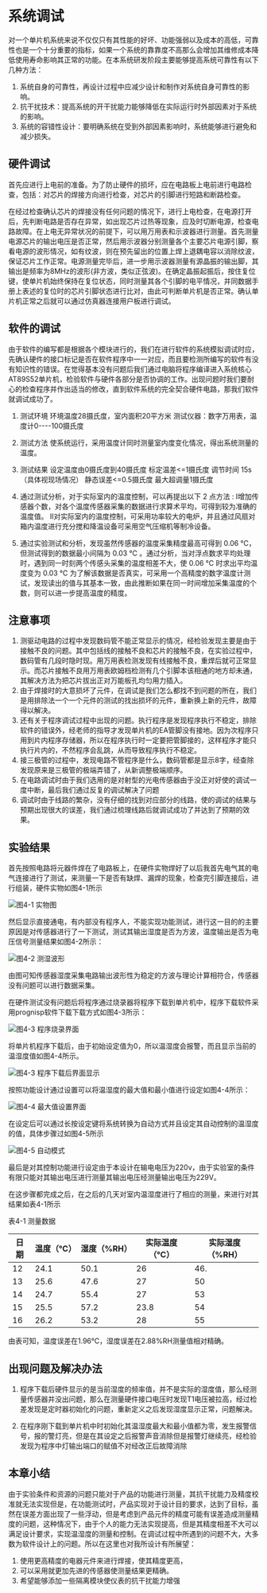 # 系统调试

对一个单片机系统来说不仅仅只有其性能的好坏、功能强弱以及成本的高低，可靠性也是一个十分重要的指标，如果一个系统的靠靠度不高那么会增加其维修成本降低使用寿命影响其正常的功能。在本系统研发阶段主要能够提高系统可靠性有以下几种方法：

1. 系统自身的可靠性，再设计过程中应减少设计和制作对系统自身可靠性的影响。
2. 抗干扰技术：提高系统的开干扰能力能够降低在实际运行时外部因素对于系统的影响。
3. 系统的容错性设计：要明确系统在受到外部因素影响时，系统能够进行避免和减少损失。
## 硬件调试

首先应进行上电前的准备。为了防止硬件的损坏，应在电路板上电前进行电路检查，包括：对芯片的焊接方向进行检查，对芯片的引脚进行短路和断路检查。

在经过检查确认芯片的焊接没有任何问题的情况下，进行上电检查，在电源打开后，先判断电路是否存在异常，如出现芯片过热等现象，应及时切断电源，检查电路故障。在上电无异常状况的前提下，可以用万用表和示波器进行测量。首先测量电源芯片的输出电压是否正常，然后用示波器分别测量各个主要芯片电源引脚，察看电源的波形情况，如有纹波，则在预先留出的位置上焊上退耦电容以消除纹波，保证芯片工作正常。电源测量完毕后，进一步用示波器测量有源晶振的输出脚，其输出是频率为8MHz的波形(非方波，类似正弦波)。在确定晶振起振后，按住复位键，使单片机始终保持在复位状态，同时测量其各个引脚的电平情况，并同数据手册上表述的复位时的芯片引脚状态进行比对，由此可判断单片机是否正常。确认单片机正常之后就可以通过仿真器连接用户板进行调试。

## 软件的调试

由于软件的编写都是根据各个模块进行的，我们在进行软件的系统模拟调试时应，先确认硬件的接口标记是否在软件程序中一一对应，而且要检测所编写的软件有没有知识性的错误。在觉得基本没有问题后我们通过电脑将程序编译进入系统核心AT89S52单片机，检验软件与硬件各部分是否协调的工作。出现问题时我们要耐心的检查程序并作出适当的修改，直到软件系统的完全契合硬件电路，那我们软件就调试成功了。

1. 测试环境
   环境温度28摄氏度，室内面积20平方米
   测试仪器：数字万用表，温度计0----100摄氏度

2. 测试方法
   使系统运行，采用温度计同时测量室内度变化情况，得出系统测量的温度。

3. 测试结果
   设定温度由0摄氏度到40摄氏度
   标定温差<=1摄氏度   调节时间  15s（具体视现场情况）
   静态误差<=0.5摄氏度   最大超调量1摄氏度

4. 通过测试分析，对于实际室内的温度控制，可以再提出以下 2 点方法 :
   Ⅰ增加传感器个数，对各个温度传感器采集的数据进行求算术平均，可得到较为准确的温度值。
   Ⅱ对实际室内的温度控制，可采用功率较大的电炉，并且通过风扇对箱内温度进行充分搅和降温设备可采用空气压缩机等制冷设备。 

5. 通过实验测试和分析，发现虽然传感器的温度采集精度最高可得到 0.06 ℃，但测试得到的数据最小间隔为 0.03 ℃ 。通过分析，当对浮点数求平均处理时，遇到同一时刻两个传感头采集的温度相差不大，使 0.06 ℃ 时求出平均温度变为 0.03 ℃ 为了解该数据是否真实，可采用一个高精度的数字温度计测试，发现读出的值与其基本一致，由此推断如果在同一时间增加采集温度的个数，则可以进一步提高温度的精度。 

    

## 注意事项

1. 测驱动电路的过程中发现数码管不能正常显示的情况，经检验发现主要是由于接触不良的问题。其中包括线的接触不良和芯片的接触不良，在实验过程中，数码管有几段时隐时现。用万用表检测发现有线接触不良，重焊后就可正常显示。而芯片接触不良用万用表欧姆档检测有几个引脚本该相通的地方却未通，其解决方法为把芯片拔出正对万能板孔均匀用力插入。
2. 由于焊接时的大意损坏了元件，在调试是我们怎么都找不到问题的所在，我们是用排除法一个一个元件的测试的找出损坏的元件，重新换上新的元件，故障得以解决。
3. 还有关于程序调试过程中出现的问题。执行程序是发现程序执行不稳定，排除软件的错误外，经老师的指导才发现单片机的EA管脚没有接地。因为次程序只用到片内程序存储器，所以在程序执行时一定要把管脚接的，这样程序才能只执行片内的，不然程序会乱跳，从而导致程序执行不稳定。
4. 接三极管的过程中，发现电路不管程序是什么，数码管都是显示8字，经查除发现原来是三极管的极端弄错了，从新调整极端顺序。
5. 在电路调试时由于我们选用的是对射型的光电传感器由于没正对好使的调试一度中断，最后我们通过反复的调试解决了问题
6. 调试时由于线路的繁杂，没有仔细的找到对应部分的线路，使的调试的结果与预期出现很大的误差，我们通过梳理线路后就调试成功了并达到了预期的效果。

## 实验结果

首先按照电路将元器件焊在了电路板上，在硬件实物焊好了以后我首先电气其的电气连接进行了测试，来测量一下是否有缺焊、漏焊的现象，检查完引脚连接后，进行组装，硬件实物如图4-1所示


![图4-1 实物图](http://my.gunplan.top/static/mfd/401.png)




然后显示直接通电，有内部没有程序人，不能实现功能测试，进行这一目的的主要原因是对传感器进行了一下测试，测试其输出湿度是否为方波，温度输出是否为电压信号测量结果如图4-2所示：

![图4-2 测湿波形](http://my.gunplan.top/static/mfd/402.png)


由图可知传感器湿度采集电路输出波形性为稳定的方波与理论计算相符合，传感器没有问题可以进行数据采集。

在硬件测试没有问题后将程序通过烧录器将程序下载到单片机中，程序下载软件采用prognisp软件下载下载方式如图4-3所示：

![图4-3 程序烧录界面](http://my.gunplan.top/static/mfd/b002.png)

将单片机程序下载后，由于初始设定值为0，所以温湿度会报警，而且显示当前的温湿度值如图4-4所示。

![图4-3 程序下载后界面显示](http://my.gunplan.top/static/mfd/403.png)



按照功能设计通过设置可以将温湿度的最大值和最小值进行设定如图4-4所示：

![图4-4 最大值设置界面](http://my.gunplan.top/static/mfd/404.png)


在设定后可以通过长按设定键将系统转换为自动方式并且设定其自动控制的温湿度的值，具体步骤过如图4-5所示

![图4-5 自动模式](http://my.gunplan.top/static/mfd/b001.png)

最后是对其控制功能进行设定由于本设计在输电电压为220v，由于实验室的条件有限只能对其输出电压进行测量其输出电压经测量输出电压为229V。

在这步骤都完成之后，在之后的几天对室内温湿度进行了相应的测量，来进行对其结果如表4-1所示

表4-1 测量数据

| 日期 | 温度（℃） | 湿度（%RH） | 实际温度（℃） | 实际湿度（%RH） |
| ---- | --------- | ----------- | ------------- | --------------- |
| 12   | 24.1      | 50.1        | 26            | 46.             |
| 13   | 25.6      | 47.6        | 27            | 50              |
| 14   | 24.7      | 55.4        | 27            | 53              |
| 15   | 25.5      | 57.2        | 23.8          | 54              |
| 16   | 26.2      | 53.2        | 28            | 55              |

由表可知，温度误差在1.96℃，湿度误差在2.88%RH测量值相对精确。

## 出现问题及解决办法

1. 程序下载后硬件显示的是当前湿度的频率值，并不是实际的湿度值，那么经测量传感器并没出问题，那么在测量硬件接口电压时发现T1电压被拉高，经过检差发现是定时器初始化的问题，重新定义之后发现湿度显示正常，问题解决。

2. 在程序刚下载到单片机中时初始化其温湿度最大和最小值都为零，发生报警信号，报的警灯亮，但是在其设定之后报警声音消除但是报警灯继续亮，经检验发现为程序中灯输出端口的赋值不对经改正后故障消除

## 本章小结

由于实验条件和资源的问题只能对于产品的功能进行测量，其抗干扰能力及精度校准就无法实现但是，在功能测试时，产品实现对于设计目的要求，达到了目标，虽然在误差方面出现了一些浮动，但是考虑到产品元件的精度可能有误差造成测量精度的问题，这种情况下，由于个人的能力无法实现提高，但是其精度相差不大可以满足设计要求，实现温湿度的测量和控制。在调试过程中所遇到的问题不大，大多数为软件设计上的问题。所以在这里也对我所设计有所展望：

1. 使用更高精度的电器元件来进行焊接，使其精度更高，
2. 可以采用就更加先进的传感器使测量结果更精确。
3. 希望能够添加一些隔离模块使仪表的抗干扰能力增强